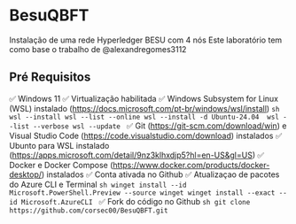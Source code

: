 # BesuQBFT
Instalação de uma rede Hyperledger BESU com 4 nós
Este laboratório tem como base o trabalho de @alexandregomes3112
## Pré Requisitos
✅ Windows 11
✅ Virtualização habilitada
✅ Windows Subsystem for Linux (WSL) instalado (https://docs.microsoft.com/pt-br/windows/wsl/install)
    ```sh
   wsl --install
   wsl --list --online
   wsl --install -d Ubuntu-24.04 
   wsl --list --verbose
   wsl --update
    ```
✅ Git (https://git-scm.com/download/win) e Visual Studio Code (https://code.visualstudio.com/download) instalados
✅ Ubunto para WSL instalado (https://apps.microsoft.com/detail/9nz3klhxdjp5?hl=en-US&gl=US)
✅ Docker e Docker Compose (https://www.docker.com/products/docker-desktop/) instalados
✅ Conta ativada no Github
✅ Atualizaçao de pacotes do Azure CLI e Terminal 
    ```sh
    winget install --id Microsoft.PowerShell.Preview --source winget
    winget install --exact --id Microsoft.AzureCLI
    ```
✅ Fork do código no Github
    ```sh
    git clone https://github.com/corsec00/BesuQBFT.git
    ```    